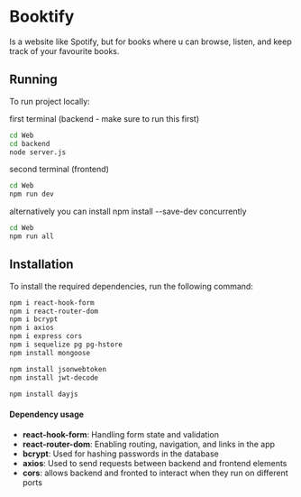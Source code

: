# Booktify

Is a website like Spotify, but for books where u can browse, listen, and keep track of your favourite books.


## Running
To run project locally:

first terminal (backend - make sure to run this first)
``` bash
cd Web
cd backend
node server.js
```

second terminal (frontend)
``` bash
cd Web 
npm run dev 
```

alternatively you can install npm install --save-dev concurrently
``` bash
cd Web 
npm run all 
```

## Installation

To install the required dependencies, run the following command:

```bash
npm i react-hook-form 
npm i react-router-dom
npm i bcrypt
npm i axios
npm i express cors
npm i sequelize pg pg-hstore
npm install mongoose

npm install jsonwebtoken
npm install jwt-decode

npm install dayjs


```

#### Dependency usage
- **react-hook-form**: Handling form state and validation
- **react-router-dom**: Enabling routing, navigation, and links in the app
- **bcrypt**: Used for hashing passwords in the database
- **axios**: Used to send requests between backend and frontend elements
- **cors**: allows backend and fronted to interact when they run on different ports